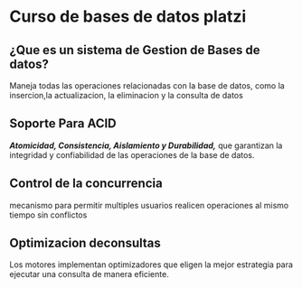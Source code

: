 # Curso de bases de datos platzi

## ¿Que es un sistema de Gestion de Bases de datos?
Maneja todas las operaciones relacionadas con la base de datos, como la insercion,la actualizacion, la eliminacion y la consulta de datos

## Soporte Para ACID
***Atomicidad, Consistencia, Aislamiento y Durabilidad,*** que garantizan la integridad y confiabilidad de las operaciones de la base de datos.

## Control de la concurrencia
mecanismo para permitir multiples usuarios realicen operaciones al mismo tiempo sin conflictos 

## Optimizacion deconsultas
Los motores implementan optimizadores que eligen la mejor estrategia para ejecutar una consulta de manera eficiente.